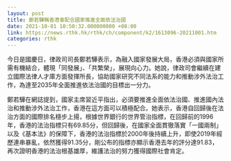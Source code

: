 ```yaml
---
layout: post
title: 鄭若驊稱香港會配合國家推進全面依法治國
date: 2021-10-01 10:50:32.000000000 +08:00
link: https://news.rthk.hk/rthk/ch/component/k2/1613096-20211001.htm
categories: rthk
---
```


今日是國慶日，律政司司長鄭若驊表示，為融入國家發展大局，香港必須與國家所需有機結合，體現「同發展」、「共繁榮」，展現向心力。她說，律政司會繼續在建立國際法律人才庫方面發揮所長，協助國家研究不同法系的能力和推動涉外法治工作，為達至2035年全面推進依法治國的目標出一分力。

鄭若驊在網誌提到，國家主席習近平指出，必須要推進全面依法治國、推進國內法治和推動涉外法治工作，香港在這方面可以積極配合。她表示，香港自回歸後在法治方面的國際排名穩步上揚，根據世界銀行的世界管治指標，在回歸前的1996年，香港的法治指標只有69.85分，但回歸後，在國家全面貫徹落實「一國兩制」以及《基本法》的保障下，香港的法治指標於2000年後持續上升，即使2019年經歷連串暴亂，依然獲得91.35分，剛公布的指標亦顯示香港去年的評分達91.83，再次證明香港的法治根基雄厚，維護法治的努力獲得國際社會肯定。
